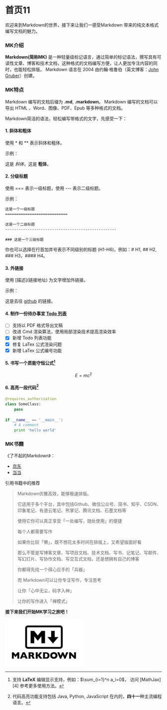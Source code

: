 # 首页11


欢迎来到Markdown的世界，接下来让我们一感受Markdown 带来的纯文本格式编写文档的魅力。

### MK介绍

**Markdown(简称MK)** 是一种轻量级标记语言，通过简单的标记语法，撰写具有可读性文章、博客和技术文档，这种格式的文档编写方便，让人更加专注内容的同时，也能轻松排版。
Markdown 语言在 2004 由约翰·格鲁伯（英文博客：[John Gruber][0]）创建。



### MK特点

Markdown 编写的文档后缀为 **.md**, **.markdown**。
Markdown 编写的文档可以导出 HTML 、Word、图像、PDF、Epub 等多种格式的文档。

Markdown简洁的语法，轻松编写带格式的文字，先感受一下：

#### 1. 斜体和粗体

使用 * 和 ** 表示斜体和粗体。

示例：

这是 *斜体*，这是 **粗体**。

#### 2. 分级标题

使用 === 表示一级标题，使用 --- 表示二级标题。

示例：

```
这是一个一级标题
============================

这是一个二级标题
--------------------------------------------------

### 这是一个三级标题
```

你也可以选择在行首加井号表示不同级别的标题 (H1-H6)，例如：# H1, ## H2, ### H3，#### H4。

#### 3. 外链接

使用 \[描述](链接地址) 为文字增加外链接。

示例：

这是去往 [github](http://github.com) 的链接。

#### 4. 制作一份待办事宜 [Todo 列表](https://www.zybuluo.com/mdeditor?url=https://www.zybuluo.com/static/editor/md-help.markdown#13-待办事宜-todo-列表)

- [ ] 支持以 PDF 格式导出文稿
- [ ] 改进 Cmd 渲染算法，使用局部渲染技术提高渲染效率
- [x] 新增 Todo 列表功能
- [x] 修复 LaTex 公式渲染问题
- [x] 新增 LaTex 公式编号功能

#### 5. 书写一个质能守恒公式[^LaTeX]

$$E=mc^2$$

#### 6. 高亮一段代码[^code]

```python
@requires_authorization
class SomeClass:
    pass

if __name__ == '__main__':
    # A comment
    print 'hello world'
```

### MK书籍

《了不起的Markdown》：

- [京东](https://item.jd.com/12669274.html) 
- [当当](http://product.dangdang.com/27912444.html)

引用书籍中的推荐

> Markdown优雅高效，能够极速排版。
>
> 它适用于多个平台，其中包括Github、微信公众号、简书、知乎、CSDN、印象笔记、有道云笔记、熊掌记、腾讯文档、石墨文档等
>
> 使用它你可以真正享受「一处编写，随处使用」的便捷
>
> 每个人都需要写作
>
> 如果你比较「懒」，既不想花太多时间在排版上，又希望版面好看
>
> 那么不管是写博客文章、写项目文档、技术文档、写书、记笔记、写邮件、写幻灯片、写协作文档、写交互式文档，还是想拥有自己的博客
>
> 你都得先找一个得心应手的「兵器」
>
> 而 Markdown可以让你专注写作，专注思考
>
> 让你「心中无尘，码字入神」
>
> 让你的写作进入「禅模式」

**接下来我们开始MK学习之旅吧！**

<img src="assets/imgs/image-20200702204224681.png" alt="image-20200702204224681" style="zoom:33%;" />

[0]:http://daringfireball.net/projects/markdown/	"创始人 John Gruber 的 Markdown 博客"
[1]: http://google.com/        "Google"
[2]: http://search.yahoo.com/  "Yahoo Search"
[3]: http://search.msn.com/    "MSN Search"

[^LaTeX]: 支持 **LaTeX** 编辑显示支持，例如：$\sum_{i=1}^n a_i=0$， 访问 [MathJax][4] 参考更多使用方法。

[^code]: 代码高亮功能支持包括 Java, Python, JavaScript 在内的，**四十一**种主流编程语言。

